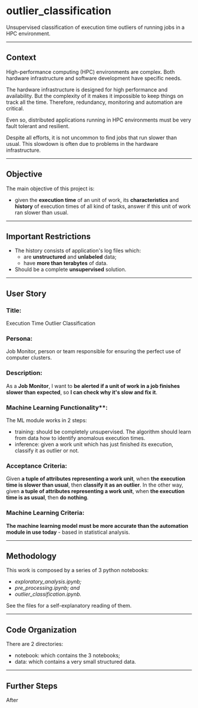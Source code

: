 # outlier_classification
Unsupervised classification of execution time outliers of running jobs in a HPC environment.

---

## Context
High-performance computing (HPC) environments are complex. Both hardware infrastructure and software development have specific needs.

The hardware infrastructure is designed for high performance and availability. But the complexity of it makes it impossible to keep things on track all the time. Therefore, redundancy, monitoring and automation are critical.

Even so, distributed applications running in HPC environments must be very fault tolerant and resilient.

Despite all efforts, it is not uncommon to find jobs that run slower than usual. This slowdown is often due to problems in the hardware infrastructure.

---

## Objective
The main objective of this project is:
 - given the **execution time** of an unit of work, its **characteristics** and **history** of execution times of all kind of tasks, answer if this unit of work ran slower than usual.

---

## Important Restrictions
 - The history consists of application's log files which:
     - are **unstructured** and **unlabeled** data;
     - have **more than terabytes** of data.
 - Should be a complete **unsupervised** solution.

---

## User Story

### **Title**:
Execution Time Outlier Classification

### **Persona**:
Job Monitor, person or team responsible for ensuring the perfect use of computer clusters.

### **Description**:
As a **Job Monitor**, I want to **be alerted if a unit of work in a job finishes slower than expected**, so **I can check why it's slow and fix it**.

### Machine Learning Functionality**:
The ML module works in 2 steps:
 - training: should be completely unsupervised. The algorithm should learn from data how to identify anomalous execution times.
 - inference: given a work unit which has just finished its execution, classify it as outlier or not.

### **Acceptance Criteria**:
Given **a tuple of attributes representing a work unit**, when **the execution time is slower than usual**, then **classify it as an outlier**.
In the other way, given **a tuple of attributes representing a work unit**, when **the execution time is as usual**, then **do nothing**.

### **Machine Learning Criteria**:

**The machine learning model must be more accurate than the automation module in use today** - based in statistical analysis.

---

## Methodology

This work is composed by a series of 3 python notebooks:
 - *exploratory_analysis.ipynb;*
 - *pre_processing.ipynb; and*
 - *outlier_classification.ipynb.*

See the files for a self-explanatory reading of them.

---

## Code Organization
 There are 2 directories:
  - notebook: which contains the 3 notebooks;
  - data: which contains a very small structured data.

---

## Further Steps

After 
